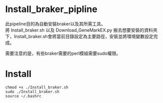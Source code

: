 # Install_braker_pipline

此pipeline目的為自動安裝braker以及其所需工具。  
將 Install_braker.sh 以及 Download_GeneMarkEX.py 搬去想要安裝的資料夾下，Install_braker.sh會將當前目錄設定為主要路徑，安裝並將環境變數設定完成。

需要注意的是，有些braker需要的perl模組需要sudo權限。

# Install
```
chmod +x ./Install_braker.sh
sudo ./Install_braker.sh
source ~/.bashrc
```

